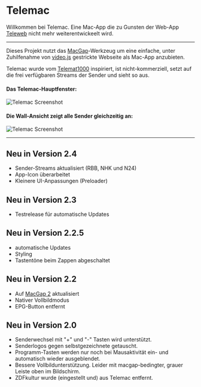 # Telemac


Willkommen bei Telemac. Eine Mac-App die zu Gunsten der Web-App [Teleweb](https://github.com/noestreich/Teleweb) nicht mehr weiterentwickeelt wird.
___

Dieses Projekt nutzt das [MacGap](https://github.com/MacGapProject/MacGap2)-Werkzeug um eine einfache, unter Zuhilfenahme von [video.js](http://videojs.com/) gestrickte Webseite als Mac-App anzubieten.
	
Telemac wurde vom [Telemat1000](https://github.com/noestreich/Telemat1000) inspiriert, ist nicht-kommerziell, setzt auf die frei verfügbaren Streams der Sender und sieht so aus.
#### Das Telemac-Hauptfenster:
![Telemac Screenshot](telemac-2.3.png)

#### Die Wall-Ansicht zeigt alle Sender gleichzeitig an:

![Telemac Screenshot](wall-2.3.png)
___
## Neu in Version 2.4
- Sender-Streams aktualisiert (RBB, NHK und N24)
- App-Icon überarbeitet
- Kleinere UI-Anpassungen (Preloader)

## Neu in Version 2.3
- Testrelease für automatische Updates

## Neu in Version 2.2.5
- automatische Updates
- Styling
- Tastentöne beim Zappen abgeschaltet

## Neu in Version 2.2
- Auf [MacGap 2](https://github.com/MacGapProject/MacGap2) aktualisiert
- Nativer Vollbildmodus
- EPG-Button entfernt


## Neu in Version 2.0
- Senderwechsel mit "+" und "-" Tasten wird unterstützt.
- Senderlogos gegen selbstgezeichnete getauscht.
- Programm-Tasten werden nur noch bei Mausaktivität ein- und automatisch wieder ausgeblendet.
- Bessere Vollbildunterstützung. Leider mit macgap-bedingter, grauer Leiste oben im Bildschirm.
- ZDFkultur wurde (eingestellt und) aus Telemac entfernt. 
